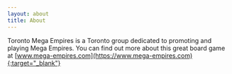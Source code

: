 ```yaml
---
layout: about
title: About
---
```


Toronto Mega Empires is a Toronto group dedicated to promoting and playing Mega Empires. You can find out more about this great board game at [www.mega-empires.com](https://www.mega-empires.com){:target="_blank"}
